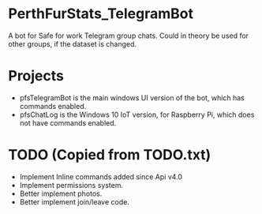 # PerthFurStats_TelegramBot
A bot for Safe for work Telegram group chats. Could in theory be used for other groups, if the dataset is changed.

# Projects
- pfsTelegramBot is the main windows UI version of the bot, which has commands enabled.
- pfsChatLog is the Windows 10 IoT version, for Raspberry Pi, which does not have commands enabled.

# TODO (Copied from TODO.txt)
- Implement Inline commands added since Api v4.0
- Implement permissions system.
- Better implement photos.
- Better implement join/leave code.
